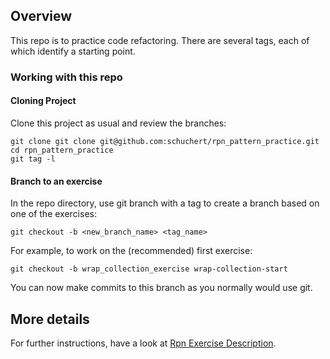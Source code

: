 ## Overview

This repo is to practice code refactoring. There are several tags, 
each of which identify a starting point.

### Working with this repo

#### Cloning Project

Clone this project as usual and review the branches:
```terminal
git clone git clone git@github.com:schuchert/rpn_pattern_practice.git
cd rpn_pattern_practice
git tag -l
```

#### Branch to an exercise
In the repo directory, use git branch with a tag to create a branch based on one of the exercises:
```terminal
git checkout -b <new_branch_name> <tag_name>
```

For example, to work on the (recommended) first exercise:
```termainl
git checkout -b wrap_collection_exercise wrap-collection-start
```

You can now make commits to this branch as you normally would use git.

## More details
For further instructions, have a look at [Rpn Exercise Description](https://schuchert.github.io/wikispaces/pages/java/rpnexercises/RpnExercises.html).
